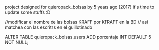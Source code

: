 project designed for quieropack_bolsas by 5 years ago (2017)
it's time to update some stuffs :D


//modificar el nombre de las bolsas KRAFF por KFRAFT en la BD
// asi matchea con las escritas en el guillotinado


ALTER TABLE quieropack_bolsas.users ADD porcentaje INT DEFAULT 5 NOT NULL;
